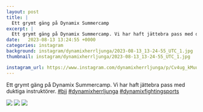 ```yaml
---
layout: post
title: |
  Ett grymt gäng på Dynamix Summercamp
excerpt: |
  Ett grymt gäng på Dynamix Summercamp. Vi har haft jättebra pass med duktiga instruktörer.   
date:   2023-08-13 13:24:55 +0000
categories: instagram
background: instagram/dynamixherrljunga/2023-08-13_13-24-55_UTC_1.jpg
thumbnail: instagram/dynamixherrljunga/2023-08-13_13-24-55_UTC_1.jpg

instagram_url: https://www.instagram.com/dynamixherrljunga/p/Cv4ug_kMuuR
---
```

Ett grymt gäng på Dynamix Summercamp. Vi har haft jättebra pass med duktiga instruktörer. [#bjj](https://www.instagram.com/explore/tags/bjj/) [#dynamixherrljunga](https://www.instagram.com/explore/tags/dynamixherrljunga/) [#dynamixfightingsports](https://www.instagram.com/explore/tags/dynamixfightingsports/)



<img src='{{ site.baseurl }}/instagram/dynamixherrljunga/2023-08-13_13-24-55_UTC_1.jpg' class='img-fluid' />


<img src='{{ site.baseurl }}/instagram/dynamixherrljunga/2023-08-13_13-24-55_UTC_2.jpg' class='img-fluid' />


<img src='{{ site.baseurl }}/instagram/dynamixherrljunga/2023-08-13_13-24-55_UTC_3.jpg' class='img-fluid' />

